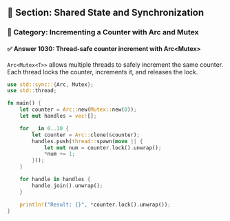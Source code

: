 ## 📘 Section: Shared State and Synchronization
### 🔹 Category: Incrementing a Counter with Arc and Mutex
#### ✅ Answer 1030: Thread-safe counter increment with Arc<Mutex<T>>

`Arc<Mutex<T>>` allows multiple threads to safely increment the same counter. Each thread locks the counter, increments it, and releases the lock.

```rust
use std::sync::{Arc, Mutex};
use std::thread;

fn main() {
    let counter = Arc::new(Mutex::new(0));
    let mut handles = vec![];

    for _ in 0..10 {
        let counter = Arc::clone(&counter);
        handles.push(thread::spawn(move || {
            let mut num = counter.lock().unwrap();
            *num += 1;
        }));
    }

    for handle in handles {
        handle.join().unwrap();
    }

    println!("Result: {}", *counter.lock().unwrap());
}
```
